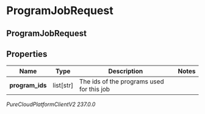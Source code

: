 # ProgramJobRequest

## ProgramJobRequest

## Properties

|Name | Type | Description | Notes|
|------------ | ------------- | ------------- | -------------|
| **program_ids** | list[str] | The ids of the programs used for this job | |



_PureCloudPlatformClientV2 237.0.0_
